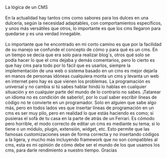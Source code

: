 La lógica de un CMS<br><br>
En la actualidad hay tantos cms como sabores para los dulces en una dulcería, según la necesidad adaptables, con comportamientos específicos, y unos más versátiles que otros, lo importante es que los cms llegaron para quedarse y es una verdad innegable.<br><br>
Lo importante que he encontrado en mi corto camino es que por la facilidad de su manejo se confunde el concepto de cómo y para qué es un cms.  En un tiempo se decía que era solo para realizar blog´s, otros qué solo se podía hacer lo que el cms dejaba y demás comentarios, pero lo cierto es que hay cms para todo por lo fácil que es usarlos, siempre la implementación de una web o sistema basado en un cms es mejor dejarla en manos de personas idóneas cualquiera monta un cms y levanta un web en internet pero hay es que vienen los problemas. La programación es universal y no cambia si tú sabes hablar hindú lo hablas en cualquier situación y en cualquier parte del mundo de lo contrario no sabes. ¡Tatarear un idioma no es condición de saberlo!, por lo cual saber escribir líneas de código no te convierte en un programador. Solo en alguien que sabe algo más, pero en todos lados ves que insertar líneas de programación en un cms es ser muy pilo, pero en realidad lo que estás haciendo es como; si pusieras el sofá de tu casa en la parte de atrás de un Ferrari. Es cómodo pero horrible, el modo correcto de editar un cms es mediante su tema; si lo tiene o un módulo, plugin, extensión, widget, etc. Esto permite que las famosas customizaciones sean de forma correcta y no insertando códigos a la ligera, y mucho más incluyendo framework que no son compatibles al cms, esta es mi opinión de cómo debe ser el mundo de los que usamos los cms, para darle rendimiento a nuestro tiempo. Gracias   
